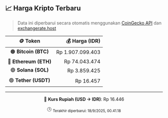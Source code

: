 

<!-- HARGA_KRIPTO -->
## 📈 Harga Kripto Terbaru

> Data ini diperbarui secara otomatis menggunakan [CoinGecko API](https://www.coingecko.com/) dan [exchangerate.host](https://exchangerate.host/)

<div align="center">

| 🪙 Token | 💰 Harga (IDR) |
|:------:|---------------:|
| 🟠 **Bitcoin (BTC)**   | Rp 1.907.099.403 |
| 🔵 **Ethereum (ETH)**  | Rp 74.043.474 |
| 🟣 **Solana (SOL)**    | Rp 3.859.425 |
| 🟢 **Tether (USDT)**   | Rp 16.457 |

---

💱 **Kurs Rupiah (USD → IDR)**: Rp 16.446

🕒 <sub>Terakhir diperbarui: 18/9/2025, 00.41.18</sub>

</div>
<!-- /HARGA_KRIPTO -->